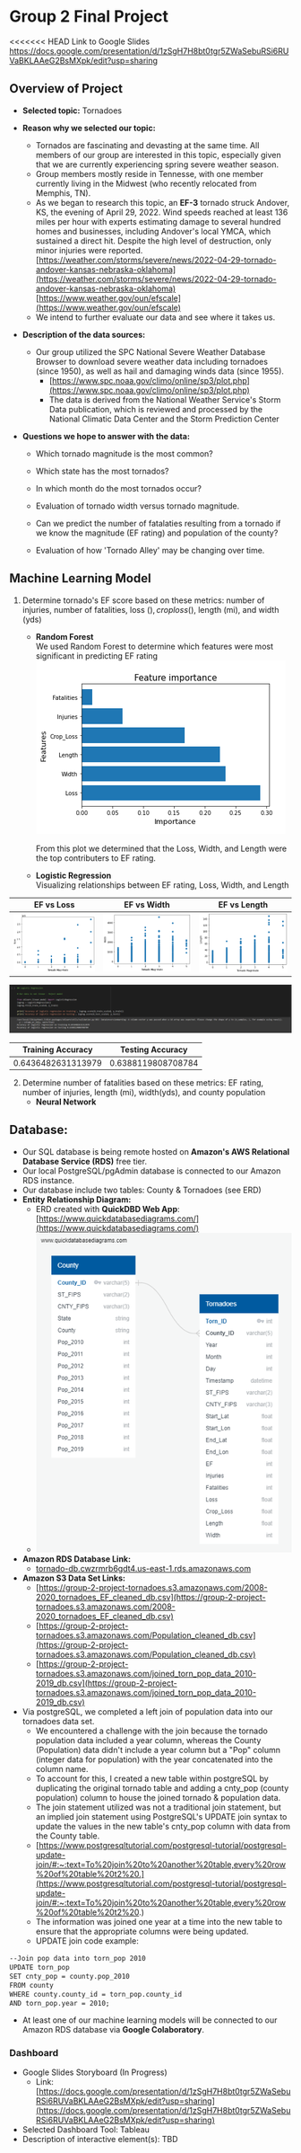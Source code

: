 # Group 2 Final Project

<<<<<<< HEAD
Link to Google Slides
https://docs.google.com/presentation/d/1zSgH7H8bt0tgr5ZWaSebuRSi6RUVaBKLAAeG2BsMXpk/edit?usp=sharing


## Overview of Project
   - **Selected topic:**
       Tornadoes
   - **Reason why we selected our topic:**  
     - Tornados are fascinating and devasting at the same time. All members of our group are interested in this topic, especially given that we are currently experiencing spring severe weather season. 
     - Group members mostly reside in Tennesse, with one member currently living in the Midwest (who recently relocated from Memphis, TN).
     - As we began to research this topic, an **EF-3** tornado struck Andover, KS, the evening of April 29, 2022. Wind speeds reached at least 136 miles per hour with experts estimating damage to several hundred homes and businesses, including Andover's local YMCA, which sustained a direct hit. Despite the high level of destruction, only minor injuries were reported.      
     [https://weather.com/storms/severe/news/2022-04-29-tornado-andover-kansas-nebraska-oklahoma](https://weather.com/storms/severe/news/2022-04-29-tornado-andover-kansas-nebraska-oklahoma)
     [https://www.weather.gov/oun/efscale](https://www.weather.gov/oun/efscale)
     - We intend to further evaluate our data and see where it takes us.
     
   - **Description of the data sources:**   
     - Our group utilized the SPC National Severe Weather Database Browser to download severe weather data including tornadoes (since 1950), as well as hail and damaging winds data (since 1955). 
       - [https://www.spc.noaa.gov/climo/online/sp3/plot.php](https://www.spc.noaa.gov/climo/online/sp3/plot.php)
       - The data is derived from the National Weather Service's Storm Data publication, which is reviewed and processed by the National Climatic Data Center and the Storm Prediction Center
      
   - **Questions we hope to answer with the data:** 
   
     - Which tornado magnitude is the most common?

     - Which state has the most tornados?

     - In which month do the most tornados occur? 

     - Evaluation of tornado width versus tornado magnitude.

     - Can we predict the number of fatalaties resulting from a tornado if we know the magnitude (EF rating) and population of the county? 
     
     - Evaluation of how 'Tornado Alley' may be changing over time.


## Machine Learning Model

1. Determine tornado's EF score based on these metrics: number of injuries, number of fatalities, loss ($), crop loss($), length (mi), and width (yds)
   - **Random Forest**                                                                          
      We used Random Forest to determine which features were most significant in predicting EF rating 
![Feature Importance](https://github.com/adavisfoy/group_2_project/blob/20402cb68e114dadb272f1f0eaa03d847215ad3f/ML/Final%20ML%20Models/Images/RF_FeatureImportance.png)

      From this plot we determined that the Loss, Width, and Length were the top contributers to EF rating. 
      
   

   - **Logistic Regression**                                                                     
   Visualizing relationships between EF rating, Loss, Width, and Length
   
  EF vs Loss          |  EF vs Width          | EF vs Length
:-------------------------:|:-------------------------:|:-------------------------:
![](https://github.com/adavisfoy/group_2_project/blob/20402cb68e114dadb272f1f0eaa03d847215ad3f/ML/Final%20ML%20Models/Images/EF_Loss.png) |  ![](https://github.com/adavisfoy/group_2_project/blob/20402cb68e114dadb272f1f0eaa03d847215ad3f/ML/Final%20ML%20Models/Images/EF_Width.png) |  ![](https://github.com/adavisfoy/group_2_project/blob/20402cb68e114dadb272f1f0eaa03d847215ad3f/ML/Final%20ML%20Models/Images/EF_Length.png)  

![](https://github.com/adavisfoy/group_2_project/blob/3318ef4e601c313fa21271148c17238af183b965/ML/Final%20ML%20Models/Images/LogReg_accuracy.png)

Training Accuracy          |  Testing Accuracy         
:-------------------------:|:-------------------------:
0.6436482631313979         | 0.6388119808708784

2. Determine number of fatalities based on these metrics: EF rating, number of injuries, length (mi), width(yds), and county population
   - **Neural Network**  



## Database:
  - Our SQL database is being remote hosted on **Amazon's AWS Relational Database Service (RDS)** free tier. 
  - Our local PostgreSQL/pgAdmin database is connected to our Amazon RDS instance. 
  - Our database include two tables: County & Tornadoes (see ERD)
  - **Entity Relationship Diagram:**
    - ERD created with **QuickDBD Web App**: [https://www.quickdatabasediagrams.com/](https://www.quickdatabasediagrams.com/)
    - ![Database/QuickDBD-tornadoes_db.png](Database/QuickDBD-tornadoes_db.png)
  - **Amazon RDS Database Link:** 
    - [tornado-db.cwzrmrb6gdt4.us-east-1.rds.amazonaws.com](tornado-db.cwzrmrb6gdt4.us-east-1.rds.amazonaws.com)
  - **Amazon S3 Data Set Links:** 
    - [https://group-2-project-tornadoes.s3.amazonaws.com/2008-2020_tornadoes_EF_cleaned_db.csv](https://group-2-project-tornadoes.s3.amazonaws.com/2008-2020_tornadoes_EF_cleaned_db.csv)
    - [https://group-2-project-tornadoes.s3.amazonaws.com/Population_cleaned_db.csv](https://group-2-project-tornadoes.s3.amazonaws.com/Population_cleaned_db.csv)
    - [https://group-2-project-tornadoes.s3.amazonaws.com/joined_torn_pop_data_2010-2019_db.csv](https://group-2-project-tornadoes.s3.amazonaws.com/joined_torn_pop_data_2010-2019_db.csv)
  - Via postgreSQL, we completed a left join of population data into our tornadoes data set. 
    - We encountered a challenge with the join because the tornado population data included a year column, whereas the County (Population) data didn't include a year column but a "Pop" column (integer data for population) with the year concatenated into the column name.
    - To account for this, I created a new table within postgreSQL by duplicating the original tornado table and adding a cnty_pop (county population) column to house the joined tornado & population data.
    - The join statement utilized was not a traditional join statement, but an implied join statement using PostgreSQL's UPDATE join syntax to update the values in the new table's cnty_pop column with data from the County table. 
    - [https://www.postgresqltutorial.com/postgresql-tutorial/postgresql-update-join/#:~:text=To%20join%20to%20another%20table,every%20row%20of%20table%20t2%20.](https://www.postgresqltutorial.com/postgresql-tutorial/postgresql-update-join/#:~:text=To%20join%20to%20another%20table,every%20row%20of%20table%20t2%20.)
    - The information was joined one year at a time into the new table to ensure that the appropriate columns were being updated. 
    - UPDATE join code example: 
```
--Join pop data into torn_pop 2010
UPDATE torn_pop
SET cnty_pop = county.pop_2010
FROM county
WHERE county.county_id = torn_pop.county_id
AND torn_pop.year = 2010;
```
  - At least one of our machine learning models will be connected to our Amazon RDS database via **Google Colaboratory**.

### Dashboard

  - Google Slides Storyboard (In Progress) 
    - Link: [https://docs.google.com/presentation/d/1zSgH7H8bt0tgr5ZWaSebuRSi6RUVaBKLAAeG2BsMXpk/edit?usp=sharing](https://docs.google.com/presentation/d/1zSgH7H8bt0tgr5ZWaSebuRSi6RUVaBKLAAeG2BsMXpk/edit?usp=sharing)
  - Selected Dashboard Tool: Tableau
  - Description of interactive element(s): TBD
